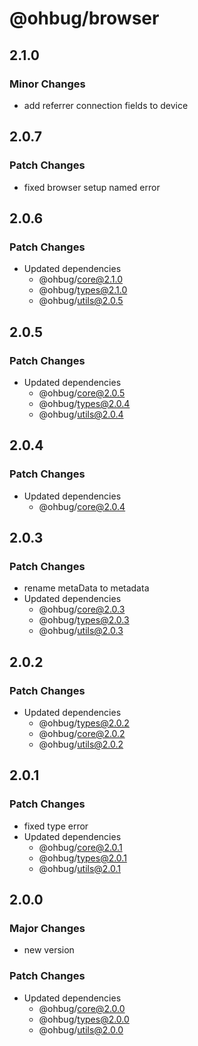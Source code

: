 # @ohbug/browser

## 2.1.0

### Minor Changes

- add referrer connection fields to device

## 2.0.7

### Patch Changes

- fixed browser setup named error

## 2.0.6

### Patch Changes

- Updated dependencies
  - @ohbug/core@2.1.0
  - @ohbug/types@2.1.0
  - @ohbug/utils@2.0.5

## 2.0.5

### Patch Changes

- Updated dependencies
  - @ohbug/core@2.0.5
  - @ohbug/types@2.0.4
  - @ohbug/utils@2.0.4

## 2.0.4

### Patch Changes

- Updated dependencies
  - @ohbug/core@2.0.4

## 2.0.3

### Patch Changes

- rename metaData to metadata
- Updated dependencies
  - @ohbug/core@2.0.3
  - @ohbug/types@2.0.3
  - @ohbug/utils@2.0.3

## 2.0.2

### Patch Changes

- Updated dependencies
  - @ohbug/types@2.0.2
  - @ohbug/core@2.0.2
  - @ohbug/utils@2.0.2

## 2.0.1

### Patch Changes

- fixed type error
- Updated dependencies
  - @ohbug/core@2.0.1
  - @ohbug/types@2.0.1
  - @ohbug/utils@2.0.1

## 2.0.0

### Major Changes

- new version

### Patch Changes

- Updated dependencies
  - @ohbug/core@2.0.0
  - @ohbug/types@2.0.0
  - @ohbug/utils@2.0.0

